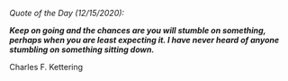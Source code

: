 *Quote of the Day (12/15/2020):*

_**Keep on going and the chances are you will stumble on something, perhaps when you are least expecting it. I have never heard of anyone stumbling on something sitting down.**_

Charles F. Kettering
